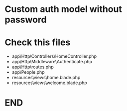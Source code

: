 # Custom auth model without password

# Check this files

* app\Http\Controllers\HomeController.php
* app\Http\Middleware\Authenticate.php
* app\Http\routes.php
* app\People.php
* resources\views\home.blade.php
* resources\views\welcome.blade.php

# END
